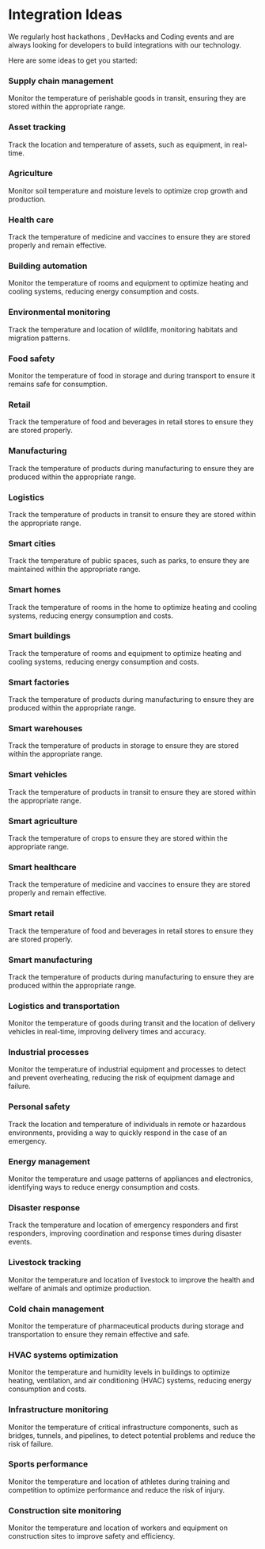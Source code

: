 # Integration Ideas 

We regularly host hackathons , DevHacks and Coding events and are always looking for developers to build integrations with our technology.

Here are some ideas to get you started:

### Supply chain management
Monitor the temperature of perishable goods in transit, ensuring they are stored within the appropriate range.

### Asset tracking
Track the location and temperature of assets, such as equipment, in real-time.

### Agriculture
Monitor soil temperature and moisture levels to optimize crop growth and production.

### Health care
Track the temperature of medicine and vaccines to ensure they are stored properly and remain effective.

### Building automation
Monitor the temperature of rooms and equipment to optimize heating and cooling systems, reducing energy consumption and costs.

### Environmental monitoring
Track the temperature and location of wildlife, monitoring habitats and migration patterns.

### Food safety
Monitor the temperature of food in storage and during transport to ensure it remains safe for consumption.

### Retail
Track the temperature of food and beverages in retail stores to ensure they are stored properly.

### Manufacturing
Track the temperature of products during manufacturing to ensure they are produced within the appropriate range.

### Logistics
Track the temperature of products in transit to ensure they are stored within the appropriate range.

### Smart cities
Track the temperature of public spaces, such as parks, to ensure they are maintained within the appropriate range.

### Smart homes
Track the temperature of rooms in the home to optimize heating and cooling systems, reducing energy consumption and costs.

### Smart buildings
Track the temperature of rooms and equipment to optimize heating and cooling systems, reducing energy consumption and costs.

### Smart factories
Track the temperature of products during manufacturing to ensure they are produced within the appropriate range.

### Smart warehouses
Track the temperature of products in storage to ensure they are stored within the appropriate range.

### Smart vehicles
Track the temperature of products in transit to ensure they are stored within the appropriate range.

### Smart agriculture
Track the temperature of crops to ensure they are stored within the appropriate range.

### Smart healthcare
Track the temperature of medicine and vaccines to ensure they are stored properly and remain effective.

### Smart retail
Track the temperature of food and beverages in retail stores to ensure they are stored properly.

### Smart manufacturing
Track the temperature of products during manufacturing to ensure they are produced within the appropriate range.

### Logistics and transportation
Monitor the temperature of goods during transit and the location of delivery vehicles in real-time, improving delivery times and accuracy.

### Industrial processes
Monitor the temperature of industrial equipment and processes to detect and prevent overheating, reducing the risk of equipment damage and failure.

### Personal safety
Track the location and temperature of individuals in remote or hazardous environments, providing a way to quickly respond in the case of an emergency.

### Energy management 
Monitor the temperature and usage patterns of appliances and electronics, identifying ways to reduce energy consumption and costs.

### Disaster response
Track the temperature and location of emergency responders and first responders, improving coordination and response times during disaster events.

### Livestock tracking
Monitor the temperature and location of livestock to improve the health and welfare of animals and optimize production.

### Cold chain management
Monitor the temperature of pharmaceutical products during storage and transportation to ensure they remain effective and safe.

### HVAC systems optimization
Monitor the temperature and humidity levels in buildings to optimize heating, ventilation, and air conditioning (HVAC) systems, reducing energy consumption and costs.

### Infrastructure monitoring
Monitor the temperature of critical infrastructure components, such as bridges, tunnels, and pipelines, to detect potential problems and reduce the risk of failure.

### Sports performance
Monitor the temperature and location of athletes during training and competition to optimize performance and reduce the risk of injury.

### Construction site monitoring
Monitor the temperature and location of workers and equipment on construction sites to improve safety and efficiency.

